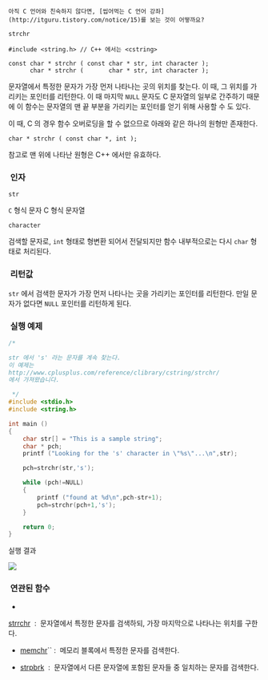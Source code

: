 


```warning
아직 C 언어와 친숙하지 않다면, [씹어먹는 C 언어 강좌](http://itguru.tistory.com/notice/15)를 보는 것이 어떻까요?

```

`strchr`




```info
#include <string.h> // C++ 에서는 <cstring>

const char * strchr ( const char * str, int character );
      char * strchr (       char * str, int character );

```

문자열에서 특정한 문자가 가장 먼저 나타나는 곳의 위치를 찾는다.
이 때, 그 위치를 가리키는 포인터를 리턴한다. 이 때 마지막 `NULL` 문자도 C 문자열의 일부로 간주하기 때문에 이 함수는 문자열의 맨 끝 부분을 가리키는 포인터를 얻기 위해 사용할 수 도 있다.

이 때, C 의 경우 함수 오버로딩을 할 수 없으므로 아래와 같은 하나의 원형만 존재한다.

```info
char * strchr ( const char *, int );
```


참고로 맨 위에 나타난 원형은 C++ 에서만 유효하다.



###  인자




`str`

`C` 형식 문자 C 형식 문자열

`character`

검색할 문자로, `int` 형태로 형변환 되어서 전달되지만 함수 내부적으로는 다시 `char` 형태로 처리된다.



###  리턴값




`str` 에서 검색한 문자가 가장 먼저 나타나는 곳을 가리키는 포인터를 리턴한다. 만일 문자가 없다면 `NULL` 포인터를 리턴하게 된다.



###  실행 예제




```cpp
/*

str 에서 's' 라는 문자를 계속 찾는다.
이 예제는
http://www.cplusplus.com/reference/clibrary/cstring/strchr/
에서 가져왔습니다.

 */
#include <stdio.h>
#include <string.h>

int main ()
{
    char str[] = "This is a sample string";
    char * pch;
    printf ("Looking for the 's' character in \"%s\"...\n",str);

    pch=strchr(str,'s');

    while (pch!=NULL)
    {
        printf ("found at %d\n",pch-str+1);
        pch=strchr(pch+1,'s');
    }

    return 0;
}
```


실행 결과


![](http://img1.daumcdn.net/thumb/R1920x0/?fname=http%3A%2F%2Fcfile9.uf.tistory.com%2Fimage%2F177446244C558BD59B51A7)





###  연관된 함수


* 

 [strrchr](http://itguru.tistory.com/96)  :  문자열에서 특정한 문자를 검색하되, 가장 마지막으로 나타나는 위치를 구한다.


*  [memchr](http://itguru.tistory.com/92)`` :  메모리 블록에서 특정한 문자를 검색한다.

*  [strpbrk](http://itguru.tistory.com/95)  :  문자열에서 다른 문자열에 포함된 문자들 중 일치하는 문자를 검색한다.







